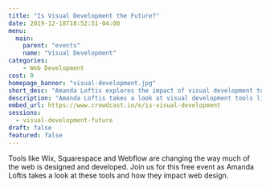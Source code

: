 ```yaml
---
title: "Is Visual Development the Future?"
date: 2019-12-18T18:52:51-04:00
menu:
  main:
    parent: "events"
    name: "Visual Development"
categories:
    - Web Development
cost: 0
homepage_banner: "visual-development.jpg"
short_desc: "Amanda Loftis explores the impact of visual development tools on web development."
description: "Amanda Loftis takes a look at visual development tools like Wix, Squarespace, and Webflow and how they impact web design."
embed_url: https://www.crowdcast.io/e/is-visual-development
sessions:
  - visual-development-future
draft: false
featured: false
---
```


Tools like Wix, Squarespace and Webflow are changing the way much of the web is designed and developed. Join us for this free event as Amanda Loftis takes a look at these tools and how they impact web design.